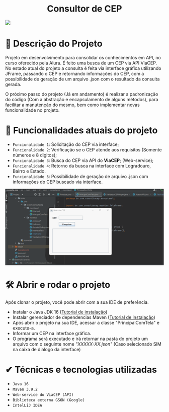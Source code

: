 <h1 align="center"> Consultor de CEP </h1>
<img src="http://img.shields.io/static/v1?label=STATUS&message=EM%20DESENVOLVIMENTO&color=GREEN&style=for-the-badge"/>

# 📝 Descrição do Projeto
Projeto em desenvolvimento para consolidar os conhecimentos em API, no curso oferecido pela Alura. É feito uma busca
de um CEP via API ViaCEP. No estado atual do projeto a consulta é feita via interface gráfica utilizando JFrame, 
passando o CEP e retornando informações do CEP, com a possibilidade de geração de um arquivo .json com o resultado da consulta gerada.

O próximo passo do projeto (Já em andamento) é realizar a padronização do código (Com a abstração e encapsulamento de alguns métodos), para facilitar a manutenção do mesmo, bem como implementar
novas funcionalidade no projeto.

# 📌 Funcionalidades atuais do projeto
- `Funcionalidade 1`: Solicitação do CEP via interface;
- `Funcionalidade 2`: Verificação se o CEP atende aos requisitos (Somente números e 8 digitos);
- `Funcionalidade 3`: Busca do CEP via API do **ViaCEP**; (Web-service);
- `Funcionalidade 4`: Retorno da busca na interface com Logradouro, Bairro e Estado.
- `Funcionalidade 5`: Possibilidade de geração de arquivo .json com informações do CEP buscado via interface.

![Demonstação do Projeto](img/funcionalidade_projeto.gif)
# 🛠️ Abrir e rodar o projeto
Após clonar o projeto, você pode abrir com a sua IDE de preferência.
- Instalar o Java JDK 16 ([Tutorial de instalação](https://www.oracle.com/java/technologies/javase/jdk16-archive-downloads.html))
- Instalar gerenciador de dependencias Maven ([Tutorial de instalação](https://dicasdeprogramacao.com.br/como-instalar-o-maven-no-windows/))
- Após abrir o projeto na sua IDE, acessar a classe "PrincipalComTela" e execute-a.
- Informar um CEP na interface gráfica.
- O programa será executado e irá retornar na pasta do projeto um arquivo com o seguinte nome *"XXXXX-XX.json"* (Caso selecionado SIM na caixa de dialogo da interface)

# ✔ Técnicas e tecnologias utilizadas
- `Java 16`
- `Maven 3.9.2`
- `Web-service do ViaCEP (API)`
- `Biblioteca externa GSON (Google)`
- `IntelLiJ IDEA`
